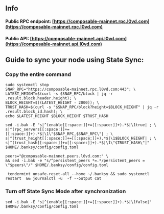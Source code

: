 ## Info
#### Public RPC endpoint: [https://composable-mainnet.rpc.l0vd.com](https://composable-mainnet.rpc.l0vd.com)
#### Public API: [https://composable-mainnet.api.l0vd.com](https://composable-mainnet.api.l0vd.com)

## Guide to sync your node using State Sync:

### Copy the entire command
```
sudo systemctl stop 
SNAP_RPC="https://composable-mainnet.rpc.l0vd.com:443"; \
LATEST_HEIGHT=$(curl -s $SNAP_RPC/block | jq -r .result.block.header.height); \
BLOCK_HEIGHT=$((LATEST_HEIGHT - 2000)); \
TRUST_HASH=$(curl -s "$SNAP_RPC/block?height=$BLOCK_HEIGHT" | jq -r .result.block_id.hash); \
echo $LATEST_HEIGHT $BLOCK_HEIGHT $TRUST_HASH

sed -i.bak -E "s|^(enable[[:space:]]+=[[:space:]]+).*$|\1true| ; \
s|^(rpc_servers[[:space:]]+=[[:space:]]+).*$|\1\"$SNAP_RPC,$SNAP_RPC\"| ; \
s|^(trust_height[[:space:]]+=[[:space:]]+).*$|\1$BLOCK_HEIGHT| ; \
s|^(trust_hash[[:space:]]+=[[:space:]]+).*$|\1\"$TRUST_HASH\"|" $HOME/.banksy/config/config.toml

peers="@composable-mainnet.peers.l0vd.com:" \
&& sed -i.bak -e "s/^persistent_peers *=.*/persistent_peers = \"$peers\"/" $HOME/.banksy/config/config.toml 

 tendermint unsafe-reset-all --home ~/.banksy && sudo systemctl restart  && journalctl -u  -f --output cat
```

### Turn off State Sync Mode after synchronization
```
sed -i.bak -E "s|^(enable[[:space:]]+=[[:space:]]+).*$|\1false|" $HOME/.banksy/config/config.toml
```
